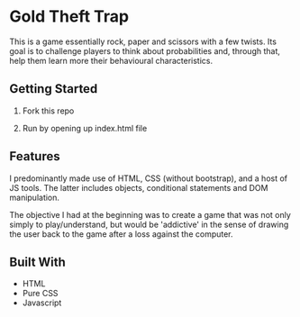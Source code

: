 # Gold Theft Trap

This is a game essentially rock, paper and scissors with a few twists. Its goal is to challenge players to think about probabilities and, through that, help them learn more their behavioural characteristics.

## Getting Started

1. Fork this repo

2. Run by opening up index.html file

## Features

I predominantly made use of HTML, CSS (without bootstrap), and a host of JS tools. The latter includes objects, conditional statements and DOM manipulation. 

The objective I had at the beginning was to create a game that was not only simply to play/understand, but would be 'addictive' in the sense of drawing the user back to the game after a loss against the computer. 

## Built With

* HTML
* Pure CSS
* Javascript

